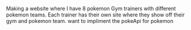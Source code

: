 Making a website where I have 8 pokemon Gym trainers with different pokemon teams.
Each trainer has their own site where they show off their gym and pokemon team. 
want to impliment the pokeApi for pokemon
